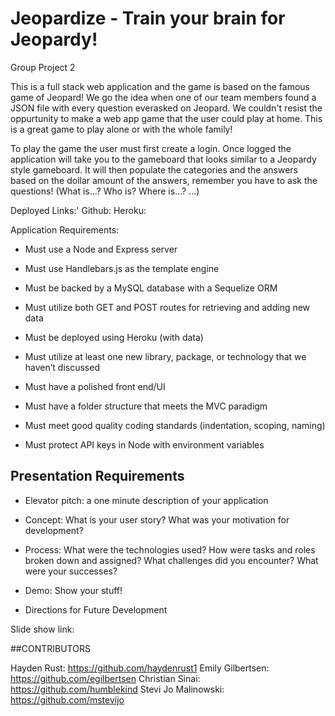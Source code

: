 # Jeopardize - Train your brain for Jeopardy! 
Group Project 2

This is a full stack web application and the game is based on the famous game of Jeopard! We go the idea when one of our team members found a 
JSON file with every question everasked on Jeopard. We couldn't resist the oppurtunity to make a web app game that the user could play at home. 
This is a great game to play alone or with the whole family!

To play the game the user must first create a login. Once logged the application will take you to the gameboard that looks similar to a Jeopardy
style gameboard. It will then populate the categories and the answers based on the dollar amount of the answers, remember you have to ask the 
questions! (What is...? Who is? Where is...? ...) 

Deployed Links:'
Github:
Heroku:


Application Requirements:
* Must use a Node and Express server

* Must use Handlebars.js as the template engine

* Must be backed by a MySQL database with a Sequelize ORM

* Must utilize both GET and POST routes for retrieving and adding new data

* Must be deployed using Heroku (with data)

* Must utilize at least one new library, package, or technology that we haven’t discussed

* Must have a polished front end/UI

* Must have a folder structure that meets the MVC paradigm

* Must meet good quality coding standards (indentation, scoping, naming)

* Must protect API keys in Node with environment variables

## Presentation Requirements

* Elevator pitch: a one minute description of your application

* Concept: What is your user story? What was your motivation for development?

* Process: What were the technologies used? How were tasks and roles broken down and assigned? What challenges did you encounter? What were your successes?

* Demo: Show your stuff!

* Directions for Future Development

Slide show link:

##CONTRIBUTORS

Hayden Rust: https://github.com/haydenrust1
Emily Gilbertsen: https://github.com/egilbertsen
Christian Sinai: https://github.com/humblekind
Stevi Jo Malinowski: https://github.com/mstevijo
